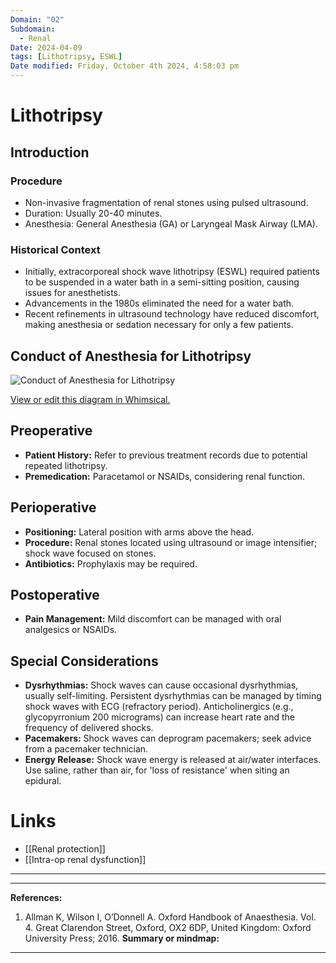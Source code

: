 ```yaml
---
Domain: "02"
Subdomain:
  - Renal
Date: 2024-04-09
tags: [Lithotripsy, ESWL]
Date modified: Friday, October 4th 2024, 4:58:03 pm
---
```


# Lithotripsy

## Introduction

### Procedure
- Non-invasive fragmentation of renal stones using pulsed ultrasound.
- Duration: Usually 20-40 minutes.
- Anesthesia: General Anesthesia (GA) or Laryngeal Mask Airway (LMA).

### Historical Context
- Initially, extracorporeal shock wave lithotripsy (ESWL) required patients to be suspended in a water bath in a semi-sitting position, causing issues for anesthetists.
- Advancements in the 1980s eliminated the need for a water bath.
- Recent refinements in ultrasound technology have reduced discomfort, making anesthesia or sedation necessary for only a few patients.

## Conduct of Anesthesia for Lithotripsy

![Conduct of Anesthesia for Lithotripsy](https://imgr.whimsical.com/thumbnails/3n22rjaqGDSQTHsawbYcSw/QqAkpuKCC89Zvw2NeeKD1y)

[View or edit this diagram in Whimsical.](https://whimsical.com/conduct-of-anesthesia-for-lithotripsy-3n22rjaqGDSQTHsawbYcSw?ref=chatgpt)

## Preoperative

- **Patient History:** Refer to previous treatment records due to potential repeated lithotripsy.
- **Premedication:** Paracetamol or NSAIDs, considering renal function.

## Perioperative

- **Positioning:** Lateral position with arms above the head.
- **Procedure:** Renal stones located using ultrasound or image intensifier; shock wave focused on stones.
- **Antibiotics:** Prophylaxis may be required.

## Postoperative

- **Pain Management:** Mild discomfort can be managed with oral analgesics or NSAIDs.

## Special Considerations

- **Dysrhythmias:** Shock waves can cause occasional dysrhythmias, usually self-limiting. Persistent dysrhythmias can be managed by timing shock waves with ECG (refractory period). Anticholinergics (e.g., glycopyrronium 200 micrograms) can increase heart rate and the frequency of delivered shocks.
- **Pacemakers:** Shock waves can deprogram pacemakers; seek advice from a pacemaker technician.
- **Energy Release:** Shock wave energy is released at air/water interfaces. Use saline, rather than air, for 'loss of resistance' when siting an epidural.

# Links
- [[Renal protection]]
- [[Intra-op renal dysfunction]]

---

---
**References:**

1. Allman K, Wilson I, O’Donnell A. Oxford Handbook of Anaesthesia. Vol. 4. Great Clarendon Street, Oxford, OX2 6DP, United Kingdom: Oxford University Press; 2016.
**Summary or mindmap:**

------------------------------------------------------------------------------------------------------------------------------------------------------------------------------------------------------------------------------
